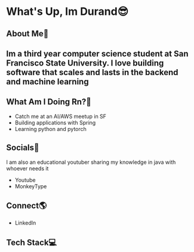 # What's Up, Im Durand😎
## About Me👀
Im a third year computer science student at San Francisco State University.
I love building software that scales and lasts in the backend and machine learning
---
## What Am I Doing Rn?🧐
- Catch me at an AI/AWS meetup in SF
- Building applications with Spring
- Learning python and pytorch
## Socials📲
I am also an educational youtuber sharing my knowledge in java with whoever needs it

- Yout[](https://www.youtube.com/channel/UCwWGIjP6iXmBooKbvypcYnw)ube
- Monkey[](https://monkeytype.com/profile/daebetypin)Type
## Connect🌎
- Linked[](https://www.linkedin.com/in/durand-dyer-branch-35aa86294/)In
## Tech Stack💻
